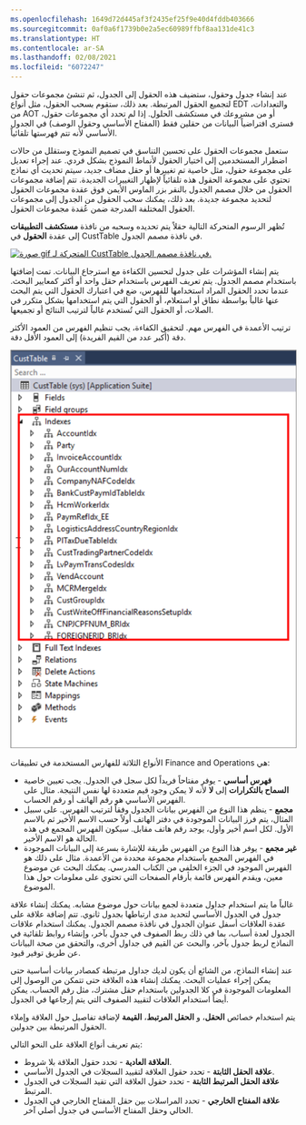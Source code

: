 ```yaml
---
ms.openlocfilehash: 1649d72d445af3f2435ef25f9e40d4fddb403666
ms.sourcegitcommit: 0af0a6f1739b0e2a5ec60989ffbf8aa131de41c3
ms.translationtype: HT
ms.contentlocale: ar-SA
ms.lasthandoff: 02/08/2021
ms.locfileid: "6072247"
---
```

عند إنشاء جدول وحقول، ستضيف هذه الحقول إلى الجدول، ثم تنشئ مجموعات حقول لتجميع الحقول المرتبطة. بعد ذلك، ستقوم بسحب الحقول، مثل أنواع EDT والتعدادات، من AOT أو من مشروعك في مستكشف الحلول. إذا لم تحدد أي مجموعات حقول، فسترى افتراضياً البيانات من حقلين فقط (المفتاح الأساسي وحقول الوصف) في الجدول الأساسي لأنه تتم فهرستها تلقائياً. 

ستعمل مجموعات الحقول على تحسين التناسق في تصميم النموذج وستقلل من حالات اضطرار المستخدمين إلى اختيار الحقول لأنماط النموذج بشكل فردي. عند إجراء تعديل على مجموعة حقول، مثل خاصية تم تغييرها أو حقل مضاف جديد، سيتم تحديث أي نماذج تحتوي على مجموعة الحقول هذه تلقائياً لإظهار التغييرات الجديدة. تتم إضافة مجموعات الحقول من خلال مصمم الجدول بالنقر بزر الماوس الأيمن فوق عقدة مجموعات الحقول لتحديد مجموعة جديدة. بعد ذلك، يمكنك سحب الحقول من الجدول إلى مجموعات الحقول المختلفة المدرجة ضمن عُقدة مجموعات الحقول.

تُظهر الرسوم المتحركة التالية حقلاً يتم تحديده وسحبه من نافذة **مستكشف التطبيقات** إلى عقدة **الحقول** في CustTable في نافذة مصمم الجدول.

[![صورة gif المتحركة لـ CustTable في نافذة مصمم الجدول.](../media/add-fields.gif)](../media/add-fields.gif#lightbox)

يتم إنشاء المؤشرات على جدول لتحسين الكفاءة مع استرجاع البيانات. تمت إضافتها باستخدام مصمم الجدول. يتم تعريف الفهرس باستخدام حقل واحد أو أكثر كمعايير البحث. عندما تحدد الحقول المراد استخدامها للفهرس، ضع في اعتبارك الحقول التي يتم البحث عنها غالباً بواسطة نطاق أو استعلام، أو الحقول التي يتم استخدامها بشكل متكرر في الصلات، أو الحقول التي تُستخدم غالباً لترتيب النتائج أو تجميعها.

ترتيب الأعمدة في الفهرس مهم. لتحقيق الكفاءة، يجب تنظيم الفهرس من العمود الأكثر دقة (أكبر عدد من القيم الفريدة) إلى العمود الأقل دقة.

[![لقطة شاشة لـ CustTable تُبرز فهارس الجدول.](../media/table-index.png)](../media/table-index.png#lightbox)


الأنواع الثلاثة للفهارس المستخدمة في تطبيقات Finance and Operations هي:

-   **فهرس أساسي** - يوفر مفتاحاً فريداً لكل سجل في الجدول. يجب تعيين خاصية **السماح بالتكرارات** إلى **لا** لأنه لا يمكن وجود قيم متعددة لها نفس النتيجة. مثال على الفهرس الأساسي هو رقم الهاتف أو رقم الحساب.
-   **مجمع** - ينظم هذا النوع من الفهرس بيانات الجدول وفقاً لترتيب الفهرس. على سبيل المثال، يتم فرز البيانات الموجودة في دفتر الهاتف أولاً حسب الاسم الأخير ثم بالاسم الأول. لكل اسم أخير وأول، يوجد رقم هاتف مقابل. سيكون الفهرس المجمع في هذه الحالة هو الاسم الأخير.
-   **غير مجمع** - يوفر هذا النوع من الفهرس طريقة للإشارة بسرعة إلى البيانات الموجودة في الفهرس المجمع باستخدام مجموعة محددة من الأعمدة. مثال على ذلك هو الفهرس الموجود في الجزء الخلفي من الكتاب المدرسي. يمكنك البحث عن موضوع معين، ويقدم الفهرس قائمة بأرقام الصفحات التي تحتوي على معلومات حول هذا الموضوع.

غالباً ما يتم استخدام جداول متعددة لجمع بيانات حول موضوع مشابه. يمكنك إنشاء علاقة جدول في الجدول الأساسي لتحديد مدى ارتباطها بجدول ثانوي. تتم إضافة علاقة على عقدة العلاقات أسفل عنوان الجدول في نافذة مصمم الجدول.
يمكنك استخدام علاقات الجدول لعدة أسباب، بما في ذلك ربط الصفوف في جدول بآخر، وإنشاء روابط تلقائية في النماذج لربط جدول بآخر، والبحث عن القيم في جداول أخرى، والتحقق من صحة البيانات عن طريق توفير قيود.

عند إنشاء النماذج، من الشائع أن يكون لديك جداول مرتبطة كمصادر بيانات أساسية حتى يمكن إجراء عمليات البحث. يمكنك إنشاء هذه العلاقة حتى تتمكن من الوصول إلى المعلومات الموجودة في كلا الجدولين باستخدام حقل مشترك، مثل رقم الحساب. يمكن أيضاً استخدام العلاقات لتقييد الصفوف التي يتم إرجاعها في الجدول.

يتم استخدام خصائص **الحقل**، و **الحقل المرتبط**، **القيمة** لإضافة تفاصيل حول العلاقة وإملاء الحقول المرتبطة بين جدولين.

يتم تعريف أنواع العلاقة على النحو التالي:

-   **العلاقة العادية** - تحدد حقول العلاقة بلا شروط.
-   **علاقة الحقل الثابتة** - تحدد حقول العلاقة لتقييد السجلات في الجدول الأساسي.
-   **علاقة الحقل المرتبط الثابتة** - تحدد حقول العلاقة التي تقيد السجلات في الجدول المرتبط.
-   **علاقة المفتاح الخارجي** - تحدد المراسلات بين حقل المفتاح الخارجي في الجدول الحالي وحقل المفتاح الأساسي في جدول أصلي آخر.
